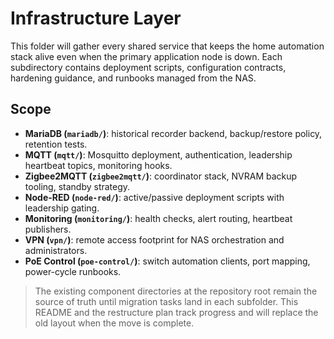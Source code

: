 # Infrastructure Layer

This folder will gather every shared service that keeps the home automation stack alive even when the primary application node is down. Each subdirectory contains deployment scripts, configuration contracts, hardening guidance, and runbooks managed from the NAS.

## Scope
- **MariaDB (`mariadb/`)**: historical recorder backend, backup/restore policy, retention tests.
- **MQTT (`mqtt/`)**: Mosquitto deployment, authentication, leadership heartbeat topics, monitoring hooks.
- **Zigbee2MQTT (`zigbee2mqtt/`)**: coordinator stack, NVRAM backup tooling, standby strategy.
- **Node-RED (`node-red/`)**: active/passive deployment scripts with leadership gating.
- **Monitoring (`monitoring/`)**: health checks, alert routing, heartbeat publishers.
- **VPN (`vpn/`)**: remote access footprint for NAS orchestration and administrators.
- **PoE Control (`poe-control/`)**: switch automation clients, port mapping, power-cycle runbooks.

> The existing component directories at the repository root remain the source of truth until migration tasks land in each subfolder. This README and the restructure plan track progress and will replace the old layout when the move is complete.
